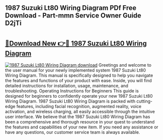 ## 1987 Suzuki Lt80 Wiring Diagram PDf Free Download - Part-mmn Service Owner Guide D2jTi

# <h2><a href="http://dfhjeqj.blite.top/?on=1987+Suzuki+Lt80+Wiring+Diagram">🔗Download New 👉🔴 1987 Suzuki Lt80 Wiring Diagram</a></h2>

[![1987 Suzuki Lt80 Wiring Diagram download](https://i.imgur.com/lujVjoI.png)](http://dfhjeqj.blite.top/?on=1987+Suzuki+Lt80+Wiring+Diagram)
Greetings and welcome to the user manual for your newly implemented system 1987 Suzuki Lt80 Wiring Diagram. This manual is specifically designed to help you navigate the features and functions of your product with ease. Inside, you will find detailed instructions for installation, usage, maintenance, and troubleshooting. Operating Instructions for Beginners This guide is designed for beginners to confidently operate your new 1987 Suzuki Lt80 Wiring Diagram. 1987 Suzuki Lt80 Wiring Diagram is packed with cutting-edge features, including facial recognition, augmented reality, voice activation, and wireless charging, all easily accessible through the intuitive user interface. We believe that the 1987 Suzuki Lt80 Wiring Diagram has been a comprehensive and thorough resource in your quest to understand the features and capabilities of your new item. If you need any assistance or have any questions, our customer service team is always available.
